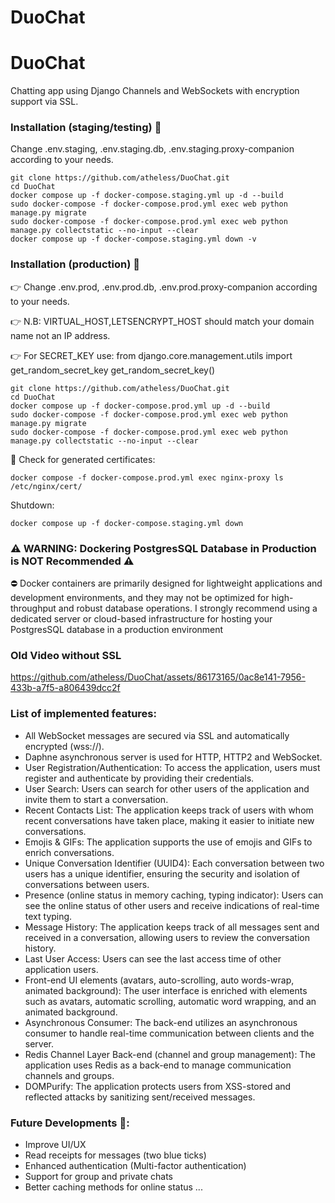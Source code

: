 # DuoChat

# DuoChat

Chatting app using Django Channels and WebSockets with encryption support via SSL.

### Installation (staging/testing) :whale:
Change .env.staging, .env.staging.db, .env.staging.proxy-companion according to your needs.


    git clone https://github.com/atheless/DuoChat.git
    cd DuoChat
    docker compose up -f docker-compose.staging.yml up -d --build
    sudo docker-compose -f docker-compose.prod.yml exec web python manage.py migrate
    sudo docker-compose -f docker-compose.prod.yml exec web python manage.py collectstatic --no-input --clear
    docker compose up -f docker-compose.staging.yml down -v
### Installation (production) :whale:
:point_right: Change .env.prod, .env.prod.db, .env.prod.proxy-companion according to your needs.

:point_right: N.B: VIRTUAL_HOST,LETSENCRYPT_HOST should match your domain name not an IP address.

:point_right: For SECRET_KEY use:
from django.core.management.utils import get_random_secret_key get_random_secret_key()

    
    git clone https://github.com/atheless/DuoChat.git
    cd DuoChat
    docker compose up -f docker-compose.prod.yml up -d --build
    sudo docker-compose -f docker-compose.prod.yml exec web python manage.py migrate
    sudo docker-compose -f docker-compose.prod.yml exec web python manage.py collectstatic --no-input --clear
:eyes: Check for generated certificates:

    docker compose -f docker-compose.prod.yml exec nginx-proxy ls /etc/nginx/cert/
Shutdown: 

    docker compose up -f docker-compose.staging.yml down

### :warning: WARNING: Dockering PostgresSQL Database in Production is NOT Recommended :warning:

:no_entry: Docker containers are primarily designed for lightweight applications and development environments, and they may not be optimized for high-throughput and robust database operations. I strongly recommend using a dedicated server or cloud-based infrastructure for hosting your PostgresSQL database in a production environment

### Old Video without SSL
https://github.com/atheless/DuoChat/assets/86173165/0ac8e141-7956-433b-a7f5-a806439dcc2f



### List of implemented features:
- All WebSocket messages are secured via SSL and automatically encrypted (wss://).
- Daphne asynchronous server is used for HTTP, HTTP2 and WebSocket. 
- User Registration/Authentication: To access the application, users must register and authenticate by providing their credentials.
- User Search: Users can search for other users of the application and invite them to start a conversation.
- Recent Contacts List: The application keeps track of users with whom recent conversations have taken place, making it easier to initiate new conversations.
- Emojis & GIFs: The application supports the use of emojis and GIFs to enrich conversations.
- Unique Conversation Identifier (UUID4): Each conversation between two users has a unique identifier, ensuring the security and isolation of conversations between users.
- Presence (online status in memory caching, typing indicator): Users can see the online status of other users and receive indications of real-time text typing.
- Message History: The application keeps track of all messages sent and received in a conversation, allowing users to review the conversation history.
- Last User Access: Users can see the last access time of other application users.
- Front-end UI elements (avatars, auto-scrolling, auto words-wrap, animated background): The user interface is enriched with elements such as avatars, automatic scrolling, automatic word wrapping, and an animated background.
- Asynchronous Consumer: The back-end utilizes an asynchronous consumer to handle real-time communication between clients and the server.
- Redis Channel Layer Back-end (channel and group management): The application uses Redis as a back-end to manage communication channels and groups.
- DOMPurify: The application protects users from XSS-stored and reflected attacks by sanitizing sent/received messages.


### Future Developments :thought_balloon::
- Improve UI/UX
- Read receipts for messages (two blue ticks)
- Enhanced authentication (Multi-factor authentication)
- Support for group and private chats
- Better caching methods for online status
...
